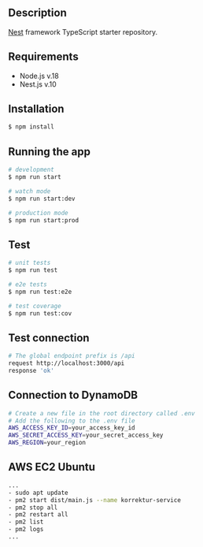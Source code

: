 
## Description

[Nest](https://github.com/nestjs/nest) framework TypeScript starter repository.
## Requirements
- Node.js v.18
- Nest.js v.10


## Installation

```bash
$ npm install
```

## Running the app

```bash
# development
$ npm run start

# watch mode
$ npm run start:dev

# production mode
$ npm run start:prod
```

## Test

```bash
# unit tests
$ npm run test

# e2e tests
$ npm run test:e2e

# test coverage
$ npm run test:cov
```
## Test connection

```bash
# The global endpoint prefix is /api 
request http://localhost:3000/api
response 'ok'
```

## Connection to DynamoDB
```bash
# Create a new file in the root directory called .env
# Add the following to the .env file
AWS_ACCESS_KEY_ID=your_access_key_id
AWS_SECRET_ACCESS_KEY=your_secret_access_key
AWS_REGION=your_region
``` 


## AWS EC2 Ubuntu
```bash
...
- sudo apt update
- pm2 start dist/main.js --name korrektur-service
- pm2 stop all
- pm2 restart all
- pm2 list
- pm2 logs
...
```

